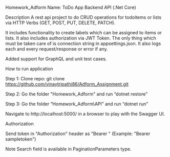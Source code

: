 Homework_Adform
Name: ToDo App Backend API (.Net Core)

 

Description
A rest api project to do CRUD operations for todoitems or lists via HTTP Verbs (GET, POST, PUT, DELETE, PATCH).

It includes functionality to create labels which can be assigned to items or lists. It also includes  authorization via JWT Token. The only thing which must be taken care of is connection string in appsettings.json.
It also logs each and every request/response or error if any.

Added support for GraphQL and unit test cases.

How to run application

Step 1: Clone repo:
git clone https://github.com/vinaytripathi86/Adform_Assignment.git

Step 2: Go the folder "Homework_Adform" and run
“dotnet restore”

Step 3: Go the folder “Homework_Adform\API” and run 
“dotnet run”

Navigate to http://localhost:5000/ in a browser to play with the Swagger UI.

Authorization

Send token in "Authorization" header as "Bearer <token>" (Example: "Bearer sampletoken")

Note
Search field is available in PaginationParameters type.
